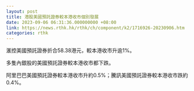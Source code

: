 ```yaml
---
layout: post
title: 港股美國預託證券較本港收市個別發展
date: 2023-09-06 06:31:36.000000000 +08:00
link: https://news.rthk.hk/rthk/ch/component/k2/1716926-20230906.htm
categories: rthk
---
```


滙控美國預託證券折合58.38港元，較本港收市升逾1%。

多隻內銀股的美國預託證券較本港收市都下跌。

阿里巴巴美國預託證券較本港收市升約0.5%；騰訊美國預託證券較本港收市跌約0.4%。
